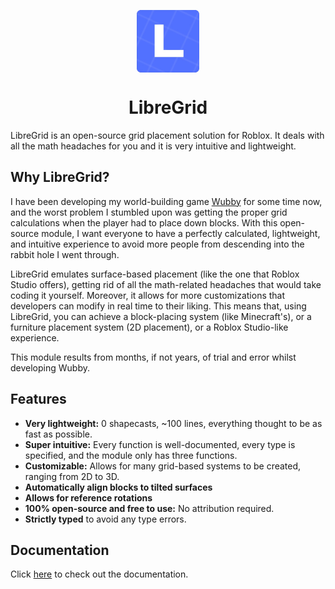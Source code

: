<div align="center">

<img align="center" src="./LibreGrid_Logo.png" width=100 height=100></img>

# LibreGrid 

</div>
  
LibreGrid is an open-source grid placement solution for Roblox. It deals with all the math headaches for you and it is very intuitive and lightweight. 

## Why LibreGrid?
I have been developing my world-building game [Wubby](https://www.roblox.com/games/12519560096/Wubby-TERRAIN-VR) for some time now, and the worst problem I stumbled upon was getting the proper grid calculations when the player had to place down blocks. With this open-source module, I want everyone to have a perfectly calculated, lightweight, and intuitive experience to avoid more people from descending into the rabbit hole I went through. 

LibreGrid emulates surface-based placement (like the one that Roblox Studio offers), getting rid of all the math-related headaches that would take coding it yourself. Moreover, it allows for more customizations that developers can modify in real time to their liking. This means that, using LibreGrid, you can achieve a block-placing system (like Minecraft's), or a furniture placement system (2D placement), or a Roblox Studio-like experience. 

This module results from months, if not years, of trial and error whilst developing Wubby.

## Features
- **Very lightweight:** 0 shapecasts, ~100 lines, everything thought to be as fast as possible.
- **Super intuitive:** Every function is well-documented, every type is specified, and the module only has three functions.
- **Customizable:** Allows for many grid-based systems to be created, ranging from 2D to 3D.
- **Automatically align blocks to tilted surfaces**
- **Allows for reference rotations**
- **100% open-source and free to use:** No attribution required.
- **Strictly typed** to avoid any type errors.

## Documentation
Click [here](./usage.md) to check out the documentation.
